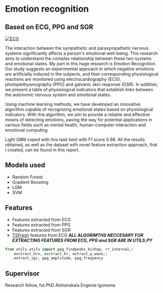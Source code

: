 # Emotion recognition
## Based on ECG, PPG and SGR

[![ECG](https://wallpaper.dog/large/5460308.png)]()

The interaction between the sympathetic and parasympathetic nervous systems significantly affects a person's emotional well-being. This research aims to understand the complex relationship between these two systems and emotional states. My part in this huge research is Emotion Recognition. Our study suggests an experimental approach in which negative emotions are artificially induced in the subjects, and their corresponding physiological reactions are monitored using electrocardiography (ECG), photoplethysmography (PPG) and galvanic skin response (GSR). In addition, we present a table of physiological indicators that establish links between the autonomic nervous system and emotional states.

Using machine learning methods, we have developed an innovative algorithm capable of recognizing emotional states based on physiological indicators. With this algorithm, we aim to provide a reliable and effective means of detecting emotions, paving the way for potential applications in various fields such as mental health, human-computer interaction and emotional computing.

Light GBM coped with this task best with F1 score 0.98. All the results obtained, as well as the dataset with novel feature extraction approach, that I created, can be found in this report.

## Models used

- Random Forest
- Gradient Boosting 
- LGM
- SVM

## Features

- Features extracted from ECG
- Features extracted from PPG
- Features extracted from SGR
- [TSFresh][TSFresh] features from ECG
***ALL ALGORIMTHS NECCESARY FOR EXTRACTING FEATURES FROM ECG, PPG and SGR ARE IN UTILS.PY***

```python 
from utils.utils import ppg_findpeaks_bishop, rr_interval,\
    exctract_hrv, exctract_hr, extract_p_wave,\
    extract_sgr, ppg_amplitude, ppg_frequency
```




## Supervisor

Research fellow, fut.PhD Alshanskaia Evgenia Igorevna 

   [TSFresh]: <https://tsfresh.com/>
